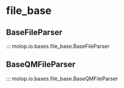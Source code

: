 <!--
 * @Author: TMJ
 * @Date: 2024-02-08 20:18:18
 * @LastEditors: TMJ
 * @LastEditTime: 2024-02-08 20:25:40
 * @Description: 请填写简介
-->
# file_base

## BaseFileParser

::: molop.io.bases.file_base.BaseFileParser

## BaseQMFileParser

::: molop.io.bases.file_base.BaseQMFileParser